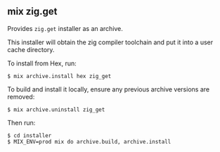 ## mix zig.get

Provides `zig.get` installer as an archive.

This installer will obtain the zig compiler toolchain and put it into 
a user cache directory.

To install from Hex, run:

    $ mix archive.install hex zig_get

To build and install it locally,
ensure any previous archive versions are removed:

    $ mix archive.uninstall zig_get

Then run:

    $ cd installer
    $ MIX_ENV=prod mix do archive.build, archive.install
